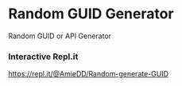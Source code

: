 # Random GUID Generator
Random GUID or API Generator

### Interactive Repl.it

https://repl.it/@AmieDD/Random-generate-GUID
